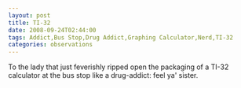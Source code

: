 ```yaml
---
layout: post
title: TI-32
date: 2008-09-24T02:44:00
tags: Addict,Bus Stop,Drug Addict,Graphing Calculator,Nerd,TI-32
categories: observations
---
```


To the lady that just feverishly ripped open the packaging of a TI-32
calculator at the bus stop like a drug-addict: feel ya' sister.


